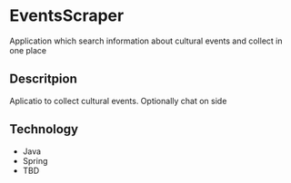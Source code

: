 # EventsScraper
Application which search information about cultural events and collect in one place

## Descritpion
Aplicatio to collect cultural events. Optionally chat on side

## Technology
- Java
- Spring
- TBD

